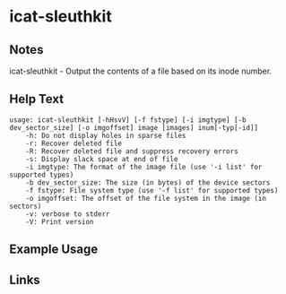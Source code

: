 # icat-sleuthkit

Notes
-------
icat-sleuthkit - Output the contents of a file based on its inode number.

Help Text
-------
```
usage: icat-sleuthkit [-hHsvV] [-f fstype] [-i imgtype] [-b dev_sector_size] [-o imgoffset] image [images] inum[-typ[-id]]
	-h: Do not display holes in sparse files
	-r: Recover deleted file
	-R: Recover deleted file and suppress recovery errors
	-s: Display slack space at end of file
	-i imgtype: The format of the image file (use '-i list' for supported types)
	-b dev_sector_size: The size (in bytes) of the device sectors
	-f fstype: File system type (use '-f list' for supported types)
	-o imgoffset: The offset of the file system in the image (in sectors)
	-v: verbose to stderr
	-V: Print version

```

Example Usage
-------

Links
-------

